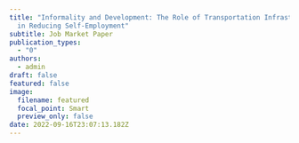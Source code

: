 ```yaml
---
title: "Informality and Development: The Role of Transportation Infrastructure
  in Reducing Self-Employment"
subtitle: Job Market Paper
publication_types:
  - "0"
authors:
  - admin
draft: false
featured: false
image:
  filename: featured
  focal_point: Smart
  preview_only: false
date: 2022-09-16T23:07:13.182Z
---
```

